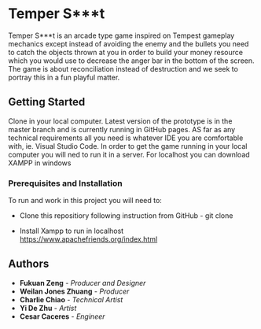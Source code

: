 # Temper S***t

Temper S***t is an arcade type game inspired on Tempest gameplay mechanics except instead of avoiding the enemy and the bullets you need to catch the objects thrown at you in order to build your money resource which you would use to decrease the anger bar in the bottom of the screen. 
The game is about reconciliation instead of destruction and we seek to portray this in a fun playful matter. 


## Getting Started
Clone in your local computer. Latest version of the prototype is in the master branch and is currently running in GitHub pages. 
AS far as any technical requirements all you need is whatever IDE you are comfortable with, ie. Visual Studio Code.
In order to get the game running in your local computer you will ned to run it in a server. For localhost you can download XAMPP in windows


### Prerequisites and Installation 

To run and work in this project you will need to:

  * Clone this repositiory following instruction from GitHub - git clone <repository link>

  * Install Xampp to run in localhost https://www.apachefriends.org/index.html

## Authors

* **Fukuan Zeng** - *Producer and Designer* 
* **Weilan Jones Zhuang** - *Producer*
* **Charlie Chiao**  - *Technical Artist* 
* **Yi De Zhu**  - *Artist* 
* **Cesar Caceres** - *Engineer* 

